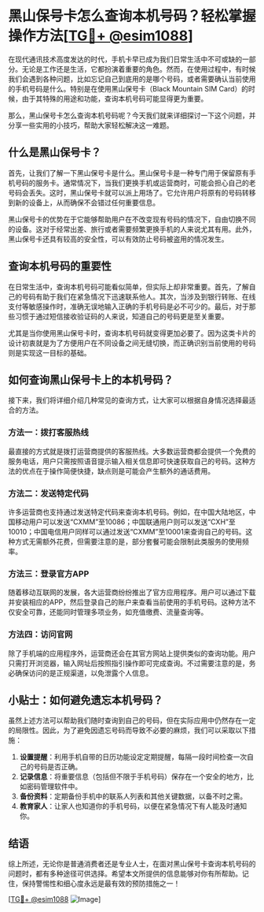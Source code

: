 # 黑山保号卡怎么查询本机号码？轻松掌握操作方法[[TG💪+ @esim1088](https://t.me/s/esim1088)]

在现代通讯技术高度发达的时代，手机卡早已成为我们日常生活中不可或缺的一部分。无论是工作还是生活，它都扮演着重要的角色。然而，在使用过程中，有时候我们会遇到各种问题，比如忘记自己到底用的是哪个号码，或者需要确认当前使用的手机号码是什么。特别是在使用黑山保号卡（Black Mountain SIM Card）的时候，由于其特殊的用途和功能，查询本机号码可能显得更为重要。

那么，黑山保号卡怎么查询本机号码呢？今天我们就来详细探讨一下这个问题，并分享一些实用的小技巧，帮助大家轻松解决这一难题。

## 什么是黑山保号卡？

首先，让我们了解一下黑山保号卡是什么。黑山保号卡是一种专门用于保留原有手机号码的服务卡。通常情况下，当我们更换手机或运营商时，可能会担心自己的老号码会丢失。这时，黑山保号卡就可以派上用场了。它允许用户将原有的号码转移到新的设备上，从而确保不会错过任何重要信息。

黑山保号卡的优势在于它能够帮助用户在不改变现有号码的情况下，自由切换不同的设备。这对于经常出差、旅行或者需要频繁更换手机的人来说尤其有用。此外，黑山保号卡还具有较高的安全性，可以有效防止号码被盗用的情况发生。

## 查询本机号码的重要性

在日常生活中，查询本机号码可能看似简单，但实际上却非常重要。首先，了解自己的号码有助于我们在紧急情况下迅速联系他人。其次，当涉及到银行转账、在线支付等敏感操作时，准确无误地输入正确的手机号码是必不可少的。最后，对于那些习惯于通过短信接收验证码的人来说，知道自己的号码更是至关重要。

尤其是当你使用黑山保号卡时，查询本机号码就变得更加必要了。因为这类卡片的设计初衷就是为了方便用户在不同设备之间无缝切换，而正确识别当前使用的号码则是实现这一目标的基础。

## 如何查询黑山保号卡上的本机号码？

接下来，我们将详细介绍几种常见的查询方式，让大家可以根据自身情况选择最适合的方法。

### 方法一：拨打客服热线

最直接的方式就是拨打运营商提供的客服热线。大多数运营商都会提供一个免费的服务电话，用户只需按照语音提示输入相关信息即可快速获取自己的号码。这种方法的优点在于操作简便快捷，缺点则是可能会产生额外的通话费用。

### 方法二：发送特定代码

许多运营商也支持通过发送特定代码来查询本机号码。例如，在中国大陆地区，中国移动用户可以发送“CXMM”至10086；中国联通用户则可以发送“CXH”至10010；中国电信用户同样可以通过发送“CXMM”至10001来查询自己的号码。这种方式无需额外花费，但需要注意的是，部分套餐可能会限制此类服务的使用频率。

### 方法三：登录官方APP

随着移动互联网的发展，各大运营商纷纷推出了官方应用程序。用户可以通过下载并安装相应的APP，然后登录自己的账户来查看当前使用的手机号码。这种方法不仅安全可靠，还能同时管理多项业务，如充值缴费、流量查询等。

### 方法四：访问官网

除了手机端的应用程序外，运营商还会在其官方网站上提供类似的查询功能。用户只需打开浏览器，输入网址后按照指引操作即可完成查询。不过需要注意的是，务必确保访问的是正规渠道，以免泄露个人信息。

## 小贴士：如何避免遗忘本机号码？

虽然上述方法可以帮助我们随时查询到自己的号码，但在实际应用中仍然存在一定的局限性。因此，为了避免因遗忘号码而导致不必要的麻烦，我们可以采取以下措施：

1. **设置提醒**：利用手机自带的日历功能设定定期提醒，每隔一段时间检查一次自己的号码是否正确。
2. **记录信息**：将重要信息（包括但不限于手机号码）保存在一个安全的地方，比如密码管理软件中。
3. **备份资料**：定期备份手机中的联系人列表和其他关键数据，以备不时之需。
4. **教育家人**：让家人也知道你的手机号码，以便在紧急情况下有人能及时通知你。

## 结语

综上所述，无论你是普通消费者还是专业人士，在面对黑山保号卡查询本机号码的问题时，都有多种途径可供选择。希望本文所提供的信息能够对你有所帮助。记住，保持警惕性和细心度永远是最有效的预防措施之一！

[[TG💪+ @esim1088](https://t.me/s/esim1088) ![Image](https://i.postimg.cc/4NQfJmqS/Snipaste-2025-05-13-00-14-12.png)]